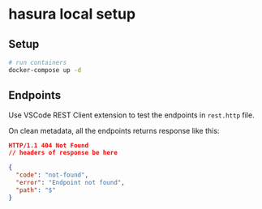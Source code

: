 # hasura local setup

## Setup

```bash
# run containers
docker-compose up -d
```

## Endpoints

Use VSCode REST Client extension to test the endpoints in `rest.http` file.

On clean metadata, all the endpoints returns response like this:

```json
HTTP/1.1 404 Not Found
// headers of response be here

{
  "code": "not-found",
  "error": "Endpoint not found",
  "path": "$"
}
```
